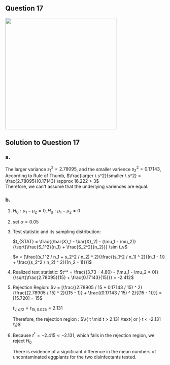 ## Question 17
<img src = "https://github.com/user-attachments/assets/68a724dc-0625-4ada-9ef9-bfda70dad380" width = "350">

## Solution to Question 17

### a.
The larger variance $s_1^2 = 2.78095$, and the smaller varience $s_2^2 = 0.17143$,  
According to Rule of Thumb, $\frac{larger \  s^2}{smaller \ s^2} = \frac{2.78095}{0.17143} \approx 16.222 > 3$  
Therefore, we can't assume that the underlying variences are equal.  

### b.
1. $H_0 : \mu_1 - \mu_2 = 0, H_a : \mu_1 - \mu_2 \neq 0$  
   

2. set $\alpha = 0.05$  


3. Test statistic and its sampling distribution: 
   
   $t_{STAT} = \frac{(\bar{X}_1 - \bar{X}_2) - (\mu_1 - \mu_2)}{\sqrt{\frac{S_1^2}{n_1} + \frac{S_2^2}{n_2}}} \sim t_v$

   $v = [\frac{(s_1^2 / n_1 + s_2^2 / n_2) ^ 2}{\frac{(s_1^2 / n_1) ^ 2}{(n_1 - 1)} + \frac{(s_2^2 / n_2) ^ 2}{(n_2 - 1)}}]$
   

5. Realized test statistic:
   $t^* = \frac{(3.73 - 4.80) - (\mu_1 - \mu_2 = 0)}{\sqrt{\frac{2.78095}{15} + \frac{0.17143}{15}}} = -2.412$


6. Rejection Region:
   $v = [\frac{(2.78905 / 15 + 0.17143 / 15) ^ 2}{\frac{(2.78905 / 15) ^ 2}{(15 - 1)} + \frac{(0.17143 / 15) ^ 2}{(15 - 1)}}] = [15.720] = 15$

   $t_{v, \alpha / 2} = t_{15, 0.025} = 2.131$

   Therefore, the rejection region :
   $\\{ t \mid t > 2.131 \text{ or } t < -2.131 \\}$  
  
  
7. Because $t^* = -2.415 < -2.131$, which falls in the rejection region, we reject $H_0$

   There is evidence of a significant difference in the mean numbers of uncontaminated eggplants for the two disinfectants tested.
